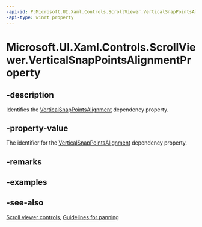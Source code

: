 ```yaml
---
-api-id: P:Microsoft.UI.Xaml.Controls.ScrollViewer.VerticalSnapPointsAlignmentProperty
-api-type: winrt property
---
```


<!-- Property syntax
public Windows.UI.Xaml.DependencyProperty VerticalSnapPointsAlignmentProperty { get; }
-->

# Microsoft.UI.Xaml.Controls.ScrollViewer.VerticalSnapPointsAlignmentProperty

## -description
Identifies the [VerticalSnapPointsAlignment](scrollviewer_verticalsnappointsalignment.md) dependency property.

## -property-value
The identifier for the [VerticalSnapPointsAlignment](scrollviewer_verticalsnappointsalignment.md) dependency property.

## -remarks

## -examples

## -see-also

[Scroll viewer controls](/windows/uwp/design/controls-and-patterns/scroll-controls), [Guidelines for panning](/windows/uwp/design/input/guidelines-for-panning)
